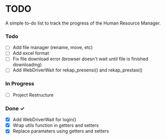 # TODO

A simple to-do list to track the progress of the Human Resource Manager.

### Todo

- [ ] Add file manager (rename, move, etc)
- [ ] Add excel format
- [ ] Fix file download error (browser doesn't wait until file is finished downloading)
- [ ] Add WebDriverWait for rekap_presensi() and rekap_prestasi()

### In Progress

- [ ] Project Restructure

### Done ✓

- [x] Add WebDriverWait for login()
- [x] Wrap utils function in getters and setters
- [x] Replace parameters using getters and setters